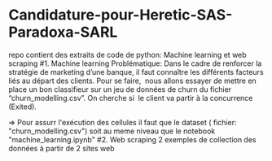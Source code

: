 # Candidature-pour-Heretic-SAS-Paradoxa-SARL
repo contient des extraits de code de python: Machine learning et web scraping
#1. Machine learning
Problématique: Dans le cadre de renforcer la stratégie de marketing d’une banque, il faut connaître les différents facteurs liés au départ des clients. Pour se faire,  nous allons essayer de mettre en place un bon classifieur sur un jeu de données de churn du fichier “churn_modelling.csv”. On cherche si  le client va partir à la concurrence (Exited).


=> Pour assurr l'exécution des cellules il faut que le dataset ( fichier: "churn_modelling.csv") soit au meme niveau que le notebook "machine_learning.ipynb"
#2. Web scraping
2 exemples de collection des données à partir de 2 sites web
